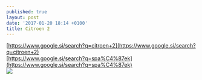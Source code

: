 ```yaml
---
published: true
layout: post
date: '2017-01-20 18:14 +0100'
title: Citroen 2
---
```

[https://www.google.si/search?q=citroen+2](https://www.google.si/search?q=citroen+2)  
[https://www.google.si/search?q=spa%C4%87ek](https://www.google.si/search?q=spa%C4%87ek)  
![](https://encrypted-tbn3.gstatic.com/images?q=tbn:ANd9GcTwIrafCeQeY_VdO5iRoVFxRWlShLClZUKCW9p0TPRxaEL3ZvZ7)